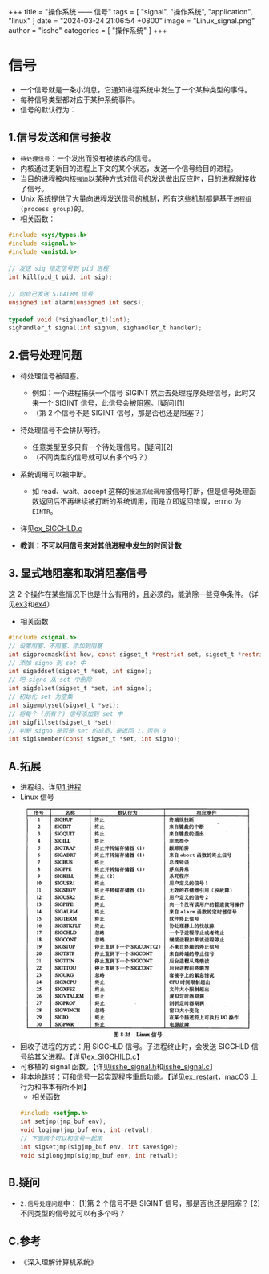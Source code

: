 +++
title = "操作系统 —— 信号"
tags = [ "signal", "操作系统", "application", "linux" ]
date = "2024-03-24 21:06:54 +0800"
image = "Linux_signal.png"
author = "isshe"
categories = [ "操作系统" ]
+++


# 信号
* 一个信号就是一条小消息，它通知进程系统中发生了一个某种类型的事件。
* 每种信号类型都对应于某种系统事件。
* 信号的默认行为：

## 1.信号发送和信号接收
* `待处理信号`：一个发出而没有被接收的信号。
* 内核通过更新目的进程上下文的某个状态，发送一个信号给目的进程。
* 当目的进程被内核`强迫`以某种方式对信号的发送做出反应时，目的进程就接收了信号。
* Unix 系统提供了大量向进程发送信号的机制，所有这些机制都是基于`进程组(process group)`的。
* 相关函数：
```c
#include <sys/types.h>
#include <signal.h>
#include <unistd.h>

// 发送 sig 指定信号到 pid 进程
int kill(pid_t pid, int sig);

// 向自己发送 SIGALRM 信号
unsigned int alarm(unsigned int secs);

typedef void (*sighandler_t)(int);
sighandler_t signal(int signum, sighandler_t handler);
```

## 2.信号处理问题
* 待处理信号被阻塞。
  * 例如：一个进程捕获一个信号 SIGINT 然后去处理程序处理信号，此时又来一个 SIGINT 信号，此信号会被阻塞。[疑问][1]
  * （第 2 个信号不是 SIGINT 信号，那是否也还是阻塞？）
* 待处理信号不会排队等待。
  * 任意类型至多只有一个待处理信号。[疑问][2]
  * （不同类型的信号就可以有多个吗？）
* 系统调用可以被中断。
  * 如 read、wait、accept 这样的`慢速系统调用`被信号打断，但是信号处理函数返回后不再继续被打断的系统调用，而是立即返回错误，errno 为`EINTR`。

* 详见[ex_SIGCHLD.c](Examples/ex_SIGCHLD.c)
* **教训：不可以用信号来对其他进程中发生的时间计数**

## 3. 显式地阻塞和取消阻塞信号
这 2 个操作在某些情况下也是什么有用的，且必须的，能消除一些竞争条件。（详见[ex3](./Examples/3_ex_procmask_bug.c)和[ex4](Examples/4_ex_procmask_fix_bug.c)）
* 相关函数
```c
#include <signal.h>
// 设置阻塞、不阻塞、添加到阻塞
int sigprocmask(int how, const sigset_t *restrict set, sigset_t *restrict oset);
// 添加 signo 到 set 中
int sigaddset(sigset_t *set, int signo);
// 吧 signo 从 set 中删除
int sigdelset(sigset_t *set, int signo);
// 初始化 set 为空集
int sigemptyset(sigset_t *set);
// 将每个 (所有？) 信号添加到 set 中
int sigfillset(sigset_t *set);
// 判断 signo 是否是 set 的成员，是返回 1，否则 0
int sigismember(const sigset_t *set, int signo);
```

## A.拓展
* 进程组。详见[1.进程](../../1.进程)
* Linux 信号
  ![Linux 信号](Linux_signal.png)
* 回收子进程的方式：用 SIGCHLD 信号。子进程终止时，会发送 SIGCHLD 信号给其父进程。【详见[ex_SIGCHILD.c](Examples/ex_SIGCHLD.c)】
* 可移植的 signal 函数。【详见[isshe_signal.h](../../A.lib/isshe_signal.h)和[isshe_signal.c](../../A.lib/isshe_signal.c)】
* 非本地跳转：可和信号一起实现程序重启功能。【详见[ex_restart](Examples/5_ex_restart.c)，macOS 上行为和书本有所不同】
    * 相关函数
    ```c
    #include <setjmp.h>
    int setjmp(jmp_buf env);
    void logjmp(jmp_buf env, int retval);
    // 下面两个可以和信号一起用
    int sigsetjmp(sigjmp_buf env, int savesige);
    void siglongjmp(sigjmp_buf env, int retval);
    ```

## B.疑问
* `2.信号处理问题`中：
[1]第 2 个信号不是 SIGINT 信号，那是否也还是阻塞？
[2]不同类型的信号就可以有多个吗？

## C.参考
* 《深入理解计算机系统》